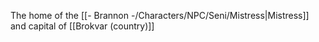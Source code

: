 The home of the [[- Brannon -/Characters/NPC/Seni/Mistress|Mistress]] and capital of [[Brokvar (country)]]
